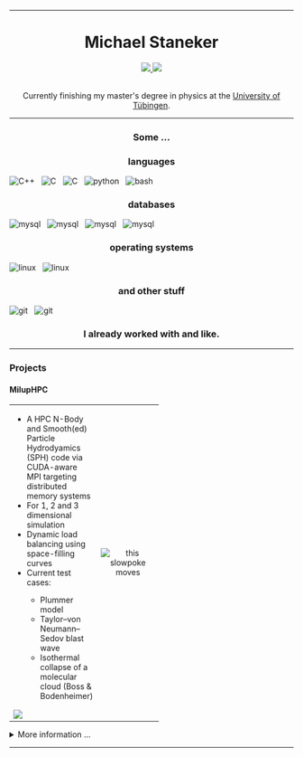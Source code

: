 
-------

<div align="center">

<h1> Michael Staneker </h1>

</div>

<p align="center">
	<a href="https://github.com/MichaelSt98">
		<img src="https://img.shields.io/badge/-GitHub-000?style=for-the-badge&logo=Github&logoColor=white"/>
	</a>
	<a href="www.linkedin.com/in/michael-staneker">
		<img src="https://img.shields.io/badge/Linkedin-0A66C2?style=for-the-badge&logo=linkedin&logoColor=white"/>
	</a>
</p>

<div align="center">
<br>
Currently finishing my master's degree in physics at the <a href="https://uni-tuebingen.de/fakultaeten/mathematisch-naturwissenschaftliche-fakultaet/fachbereiche/physik/institute/astronomie-und-astrophysik/computational-physics/willkommen/">University of Tübingen</a>.
</br>
</div>

-------

<div align="center">
<h3> Some ... </h3>
</div>

<div align="center">
<h3> languages </h3>
</div>

<p align=center>

<img src="https://img.shields.io/badge/C++-00599C?style=for-the-badge&logo=cplusplus&logoColor=white" alt="C++" />&nbsp;&nbsp;
<img src="https://img.shields.io/badge/C-A8B9CC?style=for-the-badge&logo=c&logoColor=white" alt="C" />&nbsp;&nbsp;
<img src="https://img.shields.io/badge/CUDA-76B900?style=for-the-badge&logo=nvidia&logoColor=white" alt="C" />&nbsp;&nbsp;
<img src="https://img.shields.io/badge/python%20-%2314354C.svg?&style=for-the-badge&logo=python&logoColor=white" alt="python" />&nbsp;&nbsp;
<img src="https://img.shields.io/badge/shell_script%20-%23121011.svg?&style=for-the-badge&logo=gnu-bash&logoColor=white" alt="bash" />&nbsp;&nbsp;

</p>

<div align="center">
<h3> databases </h3>
</div>

<p align="center">

<img src="https://img.shields.io/badge/MySQL-4479A1?style=for-the-badge&logo=mysql&logoColor=white" alt="mysql" />&nbsp;&nbsp;
<img src="https://img.shields.io/badge/MariaDB-003545?style=for-the-badge&logo=mariadb&logoColor=white" alt="mysql" />&nbsp;&nbsp;
<img src="https://img.shields.io/badge/PostgreSQL-4169E1?style=for-the-badge&logo=postgresql&logoColor=white" alt="mysql" />&nbsp;&nbsp;
<img src="https://img.shields.io/badge/Apache_Hadoop-66CCFF?style=for-the-badge&logo=apachehadoop&logoColor=white" alt="mysql" />&nbsp;&nbsp;

</p>

<div align="center">
<h3> operating systems </h3>
</div>

<p align="center">


<img src="https://img.shields.io/badge/Linux-FCC624?style=for-the-badge&logo=linux&logoColor=black" alt="linux" />&nbsp;&nbsp;
<img src="https://img.shields.io/badge/MacOS-000000?style=for-the-badge&logo=macos&logoColor=white" alt="linux" />&nbsp;&nbsp;

</p>

<div align="center">
<h3> and other stuff </h3>
</div>

<p align="center">

<img src="https://img.shields.io/badge/git-F05032?style=for-the-badge&logo=git&logoColor=white" alt="git" />&nbsp;&nbsp;
<img src="https://img.shields.io/badge/latex-008080?style=for-the-badge&logo=latex&logoColor=white" alt="git" />&nbsp;&nbsp;

</p>

<div align="center">
<h3> I already worked with and like. </h3>
</div>


------------


<h3> Projects </h3>


<h4> MilupHPC </h4>


<table>
  <tr>
    <td valign="top" align="left" width="96">
    <ul>
      <li>A HPC N-Body and Smooth(ed) Particle Hydrodyamics (SPH) code via CUDA-aware MPI targeting distributed memory systems</li>
      <li>For 1, 2 and 3 dimensional simulation</li>
      <li>Dynamic load balancing using space-filling curves</li>
      <li>Current test cases:</li>
      <ul>
      <li>Plummer model</li>
      <li>Taylor–von Neumann–Sedov blast wave</li>
      <li>Isothermal collapse of a molecular cloud (Boss & Bodenheimer)</li>
	 </ul>
    </ul>
    <a href="https://github.com/MichaelSt98/MilupHPC">
        <img align="center" src="https://github-readme-stats.vercel.app/api/pin/?username=MichaelSt98&repo=MilupHPC" />
      </a>
    </td>
    <td align="center" width="96">
    <img src="gifs/4proc_plummer_dynamic.gif" alt="this slowpoke moves"  width="300" />
    </td>
  </tr>
</table>



<details>
  <summary>More information ...</summary>
  
This repository aims to implement a **Multi-GPU SPH/NBody algorithm using CUDA aware MPI** by combining ideas from:

* **Single-GPU version inspired/adopted from:**
	* [Miluphcuda](https://github.com/christophmschaefer/miluphcuda) 
	* [An Efficient CUDA Implementation of the Tree-Based Barnes Hut n-Body Algorithm](https://iss.oden.utexas.edu/Publications/Papers/burtscher11.pdf)
	* [Implementation: MichaelSt98/NNS](https://github.com/MichaelSt98/NNS/tree/main/3D/CUDA/CUDA_NBody) CUDA\_NBody
* **Multi-Node (or rather Multi-CPU) version inspired/adopted from:**
	* M. Griebel, S. Knapek, and G. Zumbusch. Numerical Simulation in Molecular Dynamics: Numerics, Algorithms, Parallelization, Applications. 1st. Springer Pub- lishing Company, Incorporated, 2010. isbn: 3642087760
	* [Implementation: MichaelSt98/NNS (branch: MolecularDynamics)](https://github.com/MichaelSt98/NNS/tree/MolecularDynamics/MolecularDynamics/BarnesHutParallel)


* some more samples: each color represents a process, thus a GPU
* **Kepler disk**
	* Kepler disk: four GPUs (hilbert curve)

<img src="gifs/kepler_hilbert_4proc.gif" alt="Plummer"  width="400" />

* **Plummer model**
	* four GPUs with dynamic load balancing every 10th step (top: lebesgue, bottom: hilbert)

<img src="gifs/4proc_plummer_dynamic.gif" alt="Plummer"  width="400" />

* **Taylor–von Neumann–Sedov blast wave**
	* Sedov explosion: one and two GPUs

<img src="gifs/sedov_sample_movie.gif" alt="Sedov"  width="400" />

* **Boss-Bodenheimer: isothermal collapse**
	* one and two GPUs 

<img src="gifs/bb_sample_movie.gif" alt="Boss Bodenheimer"  width="400" />

</details>

------------



